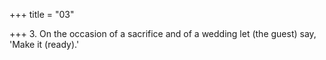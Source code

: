 +++
title = "03"

+++
3. On the occasion of a sacrifice and of a wedding let (the guest) say, 'Make it (ready).'
